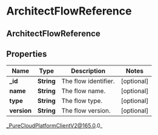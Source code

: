 # ArchitectFlowReference

## ArchitectFlowReference

## Properties

|Name | Type | Description | Notes|
|------------ | ------------- | ------------- | -------------|
| **_id** | **String** | The flow identifier. | [optional] |
| **name** | **String** | The flow name. | [optional] |
| **type** | **String** | The flow type. | [optional] |
| **version** | **String** | The flow version. | [optional] |



_PureCloudPlatformClientV2@165.0.0_
